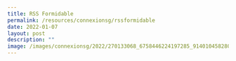 ```yaml
---
title: RSS Formidable
permalink: /resources/connexionsg/rssformidable
date: 2022-01-07
layout: post
description: ""
image: /images/connexionsg/2022/270133068_6758446224197285_9140104582807073476_n.jpg
---
```

